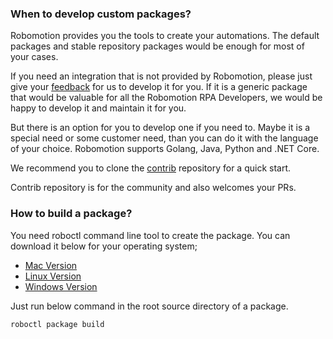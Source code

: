 ### When to develop custom packages?

Robomotion provides you the tools to create your automations. The default packages and stable repository packages would be enough for most of your cases.

If you need an integration that is not provided by Robomotion, please just give your [feedback](https://feedback.robomotion.io) for us to develop it for you. If it is a generic package that would be valuable for all the Robomotion RPA Developers, we would be happy to develop it and maintain it for you.

But there is an option for you to develop one if you need to. Maybe it is a special need or some customer need, than you can do it with the language of your choice. Robomotion supports Golang, Java, Python and .NET Core.

We recommend you to clone the [contrib](https://github.com/robomotionio/packages-contrib) repository for a quick start.

Contrib repository is for the community and also welcomes your PRs.

### How to build a package?

You need roboctl command line tool to create the package. You can download it below for your operating system;

* [Mac Version](https://github.com/robomotionio/packages-contrib)
* [Linux Version](https://github.com/robomotionio/packages-contrib)
* [Windows Version](https://github.com/robomotionio/packages-contrib)

Just run below command in the root source directory of a package.

`roboctl package build`
